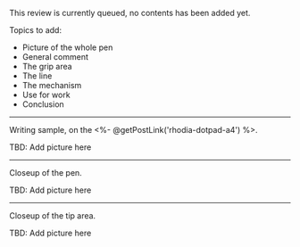 This review is currently queued, no contents has been added yet.

Topics to add:
* Picture of the whole pen
* General comment
* The grip area
* The line
* The mechanism
* Use for work
* Conclusion

---
Writing sample, on the <%- @getPostLink('rhodia-dotpad-a4') %>.

TBD: Add picture here

---
Closeup of the pen.

TBD: Add picture here

---
Closeup of the tip area.

TBD: Add picture here

